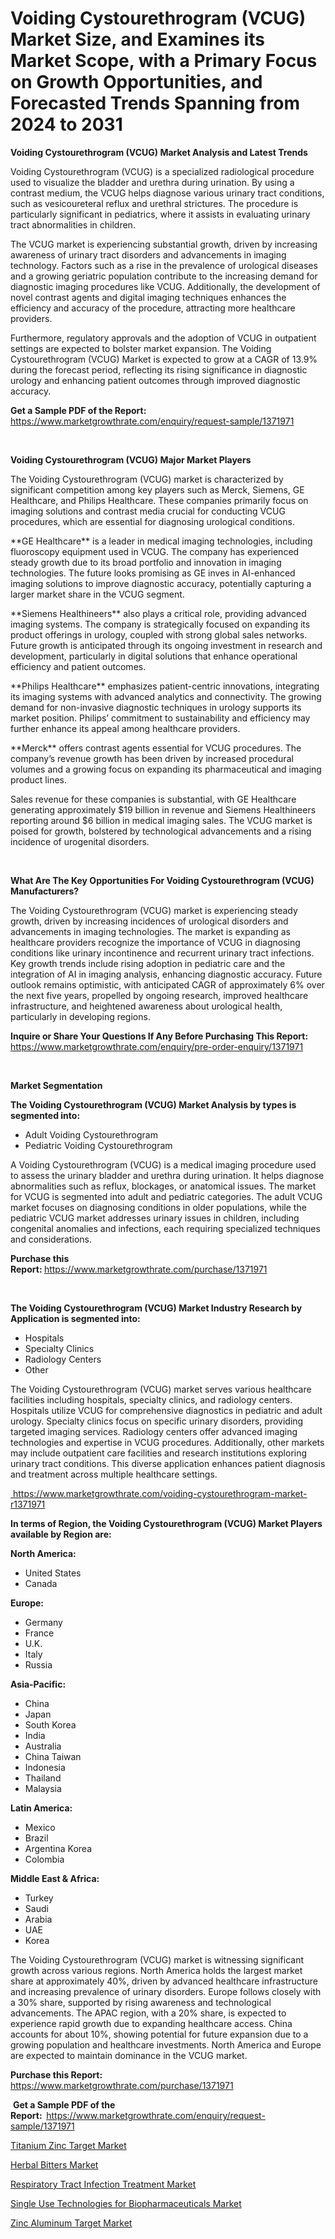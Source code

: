 <p><h1>Voiding Cystourethrogram (VCUG) Market Size, and Examines its Market Scope, with a Primary Focus on Growth Opportunities, and Forecasted Trends Spanning from 2024 to 2031</h1></p><p><strong>Voiding Cystourethrogram (VCUG) Market Analysis and Latest Trends</strong></p>
<p><p>Voiding Cystourethrogram (VCUG) is a specialized radiological procedure used to visualize the bladder and urethra during urination. By using a contrast medium, the VCUG helps diagnose various urinary tract conditions, such as vesicoureteral reflux and urethral strictures. The procedure is particularly significant in pediatrics, where it assists in evaluating urinary tract abnormalities in children.</p><p>The VCUG market is experiencing substantial growth, driven by increasing awareness of urinary tract disorders and advancements in imaging technology. Factors such as a rise in the prevalence of urological diseases and a growing geriatric population contribute to the increasing demand for diagnostic imaging procedures like VCUG. Additionally, the development of novel contrast agents and digital imaging techniques enhances the efficiency and accuracy of the procedure, attracting more healthcare providers.</p><p>Furthermore, regulatory approvals and the adoption of VCUG in outpatient settings are expected to bolster market expansion. The Voiding Cystourethrogram (VCUG) Market is expected to grow at a CAGR of 13.9% during the forecast period, reflecting its rising significance in diagnostic urology and enhancing patient outcomes through improved diagnostic accuracy.</p></p>
<p><strong>Get a Sample PDF of the Report:&nbsp;</strong> <a href="https://www.marketgrowthrate.com/enquiry/request-sample/1371971">https://www.marketgrowthrate.com/enquiry/request-sample/1371971</a></p>
<p>&nbsp;</p>
<p><strong>Voiding Cystourethrogram (VCUG) Major Market Players</strong></p>
<p><p>The Voiding Cystourethrogram (VCUG) market is characterized by significant competition among key players such as Merck, Siemens, GE Healthcare, and Philips Healthcare. These companies primarily focus on imaging solutions and contrast media crucial for conducting VCUG procedures, which are essential for diagnosing urological conditions.</p><p>**GE Healthcare** is a leader in medical imaging technologies, including fluoroscopy equipment used in VCUG. The company has experienced steady growth due to its broad portfolio and innovation in imaging technologies. The future looks promising as GE inves in AI-enhanced imaging solutions to improve diagnostic accuracy, potentially capturing a larger market share in the VCUG segment.</p><p>**Siemens Healthineers** also plays a critical role, providing advanced imaging systems. The company is strategically focused on expanding its product offerings in urology, coupled with strong global sales networks. Future growth is anticipated through its ongoing investment in research and development, particularly in digital solutions that enhance operational efficiency and patient outcomes.</p><p>**Philips Healthcare** emphasizes patient-centric innovations, integrating its imaging systems with advanced analytics and connectivity. The growing demand for non-invasive diagnostic techniques in urology supports its market position. Philips’ commitment to sustainability and efficiency may further enhance its appeal among healthcare providers.</p><p>**Merck** offers contrast agents essential for VCUG procedures. The company’s revenue growth has been driven by increased procedural volumes and a growing focus on expanding its pharmaceutical and imaging product lines.</p><p>Sales revenue for these companies is substantial, with GE Healthcare generating approximately $19 billion in revenue and Siemens Healthineers reporting around $6 billion in medical imaging sales. The VCUG market is poised for growth, bolstered by technological advancements and a rising incidence of urogenital disorders.</p></p>
<p>&nbsp;</p>
<p><strong>What Are The Key Opportunities For Voiding Cystourethrogram (VCUG) Manufacturers?</strong></p>
<p><p>The Voiding Cystourethrogram (VCUG) market is experiencing steady growth, driven by increasing incidences of urological disorders and advancements in imaging technologies. The market is expanding as healthcare providers recognize the importance of VCUG in diagnosing conditions like urinary incontinence and recurrent urinary tract infections. Key growth trends include rising adoption in pediatric care and the integration of AI in imaging analysis, enhancing diagnostic accuracy. Future outlook remains optimistic, with anticipated CAGR of approximately 6% over the next five years, propelled by ongoing research, improved healthcare infrastructure, and heightened awareness about urological health, particularly in developing regions.</p></p>
<p><strong>Inquire or Share Your Questions If Any Before Purchasing This Report:</strong> <a href="https://www.marketgrowthrate.com/enquiry/pre-order-enquiry/1371971">https://www.marketgrowthrate.com/enquiry/pre-order-enquiry/1371971</a></p>
<p>&nbsp;</p>
<p><strong>Market Segmentation</strong></p>
<p><strong>The Voiding Cystourethrogram (VCUG) Market Analysis by types is segmented into:</strong></p>
<p><ul><li>Adult Voiding Cystourethrogram</li><li>Pediatric Voiding Cystourethrogram</li></ul></p>
<p><p>A Voiding Cystourethrogram (VCUG) is a medical imaging procedure used to assess the urinary bladder and urethra during urination. It helps diagnose abnormalities such as reflux, blockages, or anatomical issues. The market for VCUG is segmented into adult and pediatric categories. The adult VCUG market focuses on diagnosing conditions in older populations, while the pediatric VCUG market addresses urinary issues in children, including congenital anomalies and infections, each requiring specialized techniques and considerations.</p></p>
<p><strong>Purchase this Report:&nbsp;</strong><a href="https://www.marketgrowthrate.com/purchase/1371971">https://www.marketgrowthrate.com/purchase/1371971</a></p>
<p>&nbsp;</p>
<p><strong>The Voiding Cystourethrogram (VCUG) Market Industry Research by Application is segmented into:</strong></p>
<p><ul><li>Hospitals</li><li>Specialty Clinics</li><li>Radiology Centers</li><li>Other</li></ul></p>
<p><p>The Voiding Cystourethrogram (VCUG) market serves various healthcare facilities including hospitals, specialty clinics, and radiology centers. Hospitals utilize VCUG for comprehensive diagnostics in pediatric and adult urology. Specialty clinics focus on specific urinary disorders, providing targeted imaging services. Radiology centers offer advanced imaging technologies and expertise in VCUG procedures. Additionally, other markets may include outpatient care facilities and research institutions exploring urinary tract conditions. This diverse application enhances patient diagnosis and treatment across multiple healthcare settings.</p></p>
<p><a href="https://www.marketgrowthrate.com/voiding-cystourethrogram-market-r1371971">&nbsp;https://www.marketgrowthrate.com/voiding-cystourethrogram-market-r1371971</a></p>
<p><strong>In terms of Region, the Voiding Cystourethrogram (VCUG) Market Players available by Region are:</strong></p>
<p>
    <p> <strong> North America: </strong>
        <ul>
            <li>United States</li>
            <li>Canada</li>
        </ul>
        </p> 
    <p> <strong> Europe: </strong>
        <ul>
            <li>Germany</li>
            <li>France</li>
            <li>U.K.</li>
            <li>Italy</li>
            <li>Russia</li>
        </ul>
        </p> 
    <p> <strong> Asia-Pacific: </strong>
        <ul>
            <li>China</li>
            <li>Japan</li>
            <li>South Korea</li>
            <li>India</li>
            <li>Australia</li>
            <li>China Taiwan</li>
            <li>Indonesia</li>
            <li>Thailand</li>
            <li>Malaysia</li>
        </ul>
        </p> 
    <p> <strong> Latin America: </strong>
        <ul>
            <li>Mexico</li>
            <li>Brazil</li>
            <li>Argentina Korea</li>
            <li>Colombia</li>
        </ul>
        </p> 
    <p> <strong> Middle East & Africa: </strong>
        <ul>
            <li>Turkey</li>
            <li>Saudi</li>
            <li>Arabia</li>
            <li>UAE</li>
            <li>Korea</li>
        </ul>
    </p>
    </p>
<p><p>The Voiding Cystourethrogram (VCUG) market is witnessing significant growth across various regions. North America holds the largest market share at approximately 40%, driven by advanced healthcare infrastructure and increasing prevalence of urinary disorders. Europe follows closely with a 30% share, supported by rising awareness and technological advancements. The APAC region, with a 20% share, is expected to experience rapid growth due to expanding healthcare access. China accounts for about 10%, showing potential for future expansion due to a growing population and healthcare investments. North America and Europe are expected to maintain dominance in the VCUG market.</p></p>
<p><strong>Purchase this Report: </strong><a href="https://www.marketgrowthrate.com/purchase/1371971">https://www.marketgrowthrate.com/purchase/1371971</a></p>
<p>&nbsp;<strong>Get a Sample PDF of the Report:&nbsp;&nbsp;</strong><a href="https://www.marketgrowthrate.com/enquiry/request-sample/1371971">https://www.marketgrowthrate.com/enquiry/request-sample/1371971</a></p>
<p><strong></strong></p>
<p><p><a href="https://issuu.com/reportprime-2/docs/titanium-zinc-target-market-size-20_5d94b71734b751">Titanium Zinc Target Market</a></p><p><a href="https://www.linkedin.com/pulse/herbal-bitters-market-size-share-growth-analysis-type-application-np2re?trackingId=xv6ZDbYtR%2BSdhJfuWMNBIg%3D%3D">Herbal Bitters Market</a></p><p><a href="https://medium.com/@caicuccucga_44415/what-innovations-are-shaping-the-respiratory-tract-infection-treatment-market-e6def02e784b">Respiratory Tract Infection Treatment Market</a></p><p><a href="https://medium.com/@caicuccucga_44415/what-are-the-growth-opportunities-and-challenges-in-the-single-use-technologies-for-bf554d3a9019?postPublishedType=repub">Single Use Technologies for Biopharmaceuticals Market</a></p><p><a href="https://issuu.com/reportprime-2/docs/zinc-aluminum-target-market-size-20_8fcafaf6a330f8">Zinc Aluminum Target Market</a></p></p>